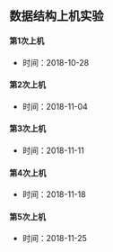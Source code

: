数据结构上机实验
-----
#### 第1次上机<br>
* 时间：2018-10-28
#### 第2次上机<br>
* 时间：2018-11-04
#### 第3次上机<br>
* 时间：2018-11-11
#### 第4次上机<br>
* 时间：2018-11-18
#### 第5次上机<br>
* 时间：2018-11-25
